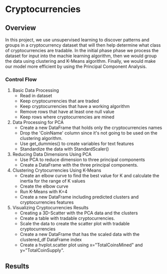# Cryptocurrencies
## Overview
In this project, we use unsupervised learning to discover patterns and groups in a cryptocurrency dataset that will then help determine what class of cryptocurrencies are tradable. In the initial phase phase we process the dataset for input into the machie learning algorithm, then we would group the data using clustering and K-Means algorithm. Finally, we would make our model more efficient by using the Principal Component Analysis.

### Control Flow
1. Basic Data Processing
    - Read in dataset
    - Keep cryptocurrencies that are traded
    - Keep cryptocurrencies that have a working algorithm
    - Remove rows that have at least one null value
    - Keep rows where cryptocurrencies are mined
2. Data Processing for PCA
    - Create a new DataFrame that holds only the cryptocurrencies names
    - Drop the 'CoinName' column since it's not going to be used on the clustering algorithm.
    - Use get_dummies() to create variables for text features
    - Standardize the data with StandardScaler()
 3. Reducing Data Dimensions Using PCA
    - Use PCA to reduce dimension to three principal components
    - Create a DataFrame with the three principal components.
4. Clustering Crytocurrencies Using K-Means
    - Create an elbow curve to find the best value for K and calculate the inertia for the range of K values
    - Create the elbow curve
    - Run K-Means with K=4
    - Create a new DataFrame including predicted clusters and cryptocurrencies features
5. Visualizing Cryptocurrencies Results
    - Creating a 3D-Scatter with the PCA data and the clusters
    - Create a table with tradable cryptocurrencies.
    - Scale the data to create the scatter plot with tradable cryptocurrencies
    - Create a new DataFrame that has the scaled data with the clustered_df DataFrame index
    - Create a hvplot.scatter plot using x="TotalCoinsMined" and y="TotalCoinSupply".


## Results
